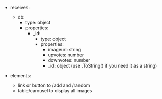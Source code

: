 * receives:
    * db:
      * type: object
      * properties:
         * _id:
            * type: object
            * properties:
               * imageurl: string
               * upvotes: number
               * downvotes: number
               * _id: object  (use .ToString() if you need it as a string)

* elements: 
    * link or button to /add and /random
    * table/carousel to display all images
